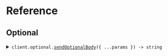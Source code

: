 # Reference

## Optional

<details><summary><code>client.optional.<a href="/src/api/resources/optional/client/Client.ts">sendOptionalBody</a>({ ...params }) -> string</code></summary>
<dl>
<dd>

#### 🔌 Usage

<dl>
<dd>

<dl>
<dd>

```typescript
await client.optional.sendOptionalBody(undefined);
```

</dd>
</dl>
</dd>
</dl>

#### ⚙️ Parameters

<dl>
<dd>

<dl>
<dd>

**request:** `Record<string, unknown>`

</dd>
</dl>

<dl>
<dd>

**requestOptions:** `Optional.RequestOptions`

</dd>
</dl>
</dd>
</dl>

</dd>
</dl>
</details>
